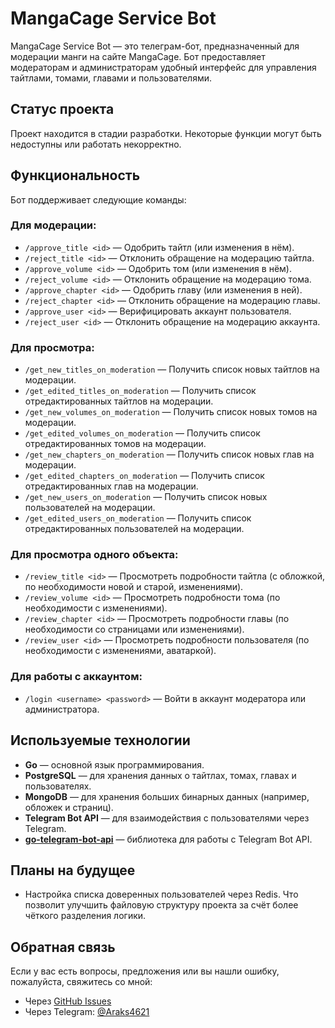 # MangaCage Service Bot

MangaCage Service Bot — это телеграм-бот, предназначенный для модерации манги на сайте MangaCage. Бот предоставляет модераторам и администраторам удобный интерфейс для управления тайтлами, томами, главами и пользователями.

## Статус проекта

Проект находится в стадии разработки. Некоторые функции могут быть недоступны или работать некорректно.

## Функциональность

Бот поддерживает следующие команды:

### Для модерации:
- `/approve_title <id>` — Одобрить тайтл (или изменения в нём).
- `/reject_title <id>` — Отклонить обращение на модерацию тайтла.
- `/approve_volume <id>` — Одобрить том (или изменения в нём).
- `/reject_volume <id>` — Отклонить обращение на модерацию тома.
- `/approve_chapter <id>` — Одобрить главу (или изменения в ней).
- `/reject_chapter <id>` — Отклонить обращение на модерацию главы.
- `/approve_user <id>` — Верифицировать аккаунт пользователя.
- `/reject_user <id>` — Отклонить обращение на модерацию аккаунта.

### Для просмотра:
- `/get_new_titles_on_moderation` — Получить список новых тайтлов на модерации.
- `/get_edited_titles_on_moderation` — Получить список отредактированных тайтлов на модерации.
- `/get_new_volumes_on_moderation` — Получить список новых томов на модерации.
- `/get_edited_volumes_on_moderation` — Получить список отредактированных томов на модерации.
- `/get_new_chapters_on_moderation` — Получить список новых глав на модерации.
- `/get_edited_chapters_on_moderation` — Получить список отредактированных глав на модерации.
- `/get_new_users_on_moderation` — Получить список новых пользователей на модерации.
- `/get_edited_users_on_moderation` — Получить список отредактированных пользователей на модерации.

### Для просмотра одного объекта:
- `/review_title <id>` — Просмотреть подробности тайтла (с обложкой, по необходимости новой и старой, изменениями).
- `/review_volume <id>` — Просмотреть подробности тома (по необходимости с изменениями).
- `/review_chapter <id>` — Просмотреть подробности главы (по необходимости со страницами или изменениями).
- `/review_user <id>` — Просмотреть подробности пользователя (по необходимости с изменениями, аватаркой).

### Для работы с аккаунтом:
- `/login <username> <password>` — Войти в аккаунт модератора или администратора.

## Используемые технологии

- **Go** — основной язык программирования.
- **PostgreSQL** — для хранения данных о тайтлах, томах, главах и пользователях.
- **MongoDB** — для хранения больших бинарных данных (например, обложек и страниц).
- **Telegram Bot API** — для взаимодействия с пользователями через Telegram.
- **[go-telegram-bot-api](https://github.com/go-telegram-bot-api/telegram-bot-api/v5)** — библиотека для работы с Telegram Bot API.

## Планы на будущее

- Настройка списка доверенных пользователей через Redis. Что позволит улучшить файловую структуру проекта за счёт более чёткого разделения логики.

## Обратная связь

Если у вас есть вопросы, предложения или вы нашли ошибку, пожалуйста, свяжитесь со мной:

- Через [GitHub Issues](https://github.com/Araks1255/mangacage/issues)
- Через Telegram: [@Araks4621](https://t.me/Araks4621)